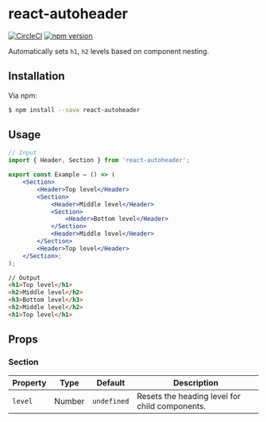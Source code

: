 # react-autoheader

[![CircleCI](https://circleci.com/gh/dan1elhughes/react-autoheader/tree/master.svg?style=shield)](https://circleci.com/gh/dan1elhughes/react-autoheader/tree/master)
[![npm version](https://badge.fury.io/js/react-autoheader.svg)](https://badge.fury.io/js/react-autoheader)

Automatically sets `h1`, `h2` levels based on component nesting.

## Installation

Via npm:

```bash
$ npm install --save react-autoheader
```

## Usage

```jsx
// Input
import { Header, Section } from 'react-autoheader';

export const Example = () => (
	<Section>
		<Header>Top level</Header>
		<Section>
			<Header>Middle level</Header>
			<Section>
				<Header>Bottom level</Header>
			</Section>
			<Header>Middle level</Header>
		</Section>
		<Header>Top level</Header>
	</Section>;
);
```

```html
// Output
<h1>Top level</h1>
<h2>Middle level</h2>
<h3>Bottom level</h3>
<h2>Middle level</h2>
<h1>Top level</h1>
```

## Props

### Section

| Property | Type   | Default     | Description                                    |
| -------- | ------ | ----------- | ---------------------------------------------- |
| `level`  | Number | `undefined` | Resets the heading level for child components. |
